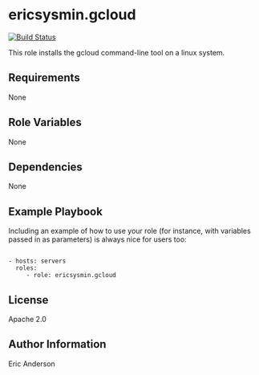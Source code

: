 # ericsysmin.gcloud

[![Build Status](https://travis-ci.org/ericsysmin/ansible-role-gcloud.svg?branch=master)](https://travis-ci.org/ericsysmin/ansible-role-gcloud)

This role installs the gcloud command-line tool on a linux system.

## Requirements

None

## Role Variables

None

## Dependencies

None

## Example Playbook

Including an example of how to use your role (for instance, with variables passed in as parameters) is always nice for users too:

```

- hosts: servers
  roles:
     - role: ericsysmin.gcloud
```

## License

Apache 2.0

## Author Information

Eric Anderson
